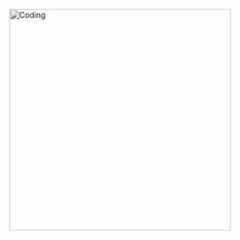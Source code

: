 <img align="right" alt="Coding" width="400" src="https://cdn.discordapp.com/attachments/919618041237606441/1082273836269060116/C25F37E7-0CF1-466A-AEC0-C73846C0DD41.png">

